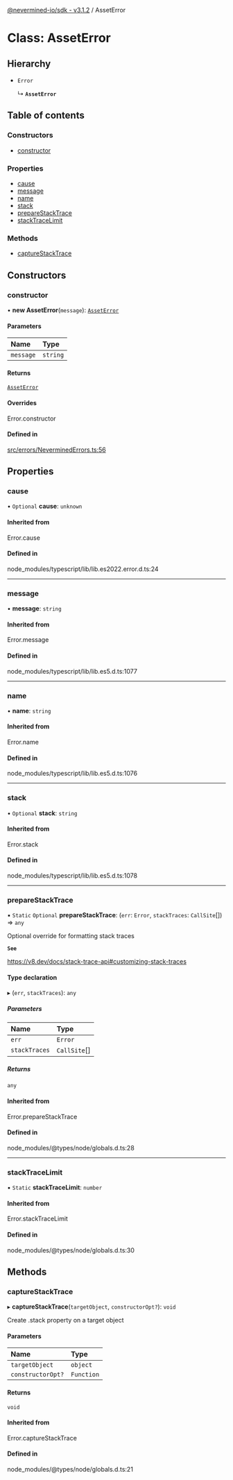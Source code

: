 [@nevermined-io/sdk - v3.1.2](../code-reference.md) / AssetError

# Class: AssetError

## Hierarchy

- `Error`

  ↳ **`AssetError`**

## Table of contents

### Constructors

- [constructor](AssetError.md#constructor)

### Properties

- [cause](AssetError.md#cause)
- [message](AssetError.md#message)
- [name](AssetError.md#name)
- [stack](AssetError.md#stack)
- [prepareStackTrace](AssetError.md#preparestacktrace)
- [stackTraceLimit](AssetError.md#stacktracelimit)

### Methods

- [captureStackTrace](AssetError.md#capturestacktrace)

## Constructors

### constructor

• **new AssetError**(`message`): [`AssetError`](AssetError.md)

#### Parameters

| Name      | Type     |
| :-------- | :------- |
| `message` | `string` |

#### Returns

[`AssetError`](AssetError.md)

#### Overrides

Error.constructor

#### Defined in

[src/errors/NeverminedErrors.ts:56](https://github.com/nevermined-io/sdk-js/blob/2d22705038e42694103e3bb3986fa3024de924a6/src/errors/NeverminedErrors.ts#L56)

## Properties

### cause

• `Optional` **cause**: `unknown`

#### Inherited from

Error.cause

#### Defined in

node_modules/typescript/lib/lib.es2022.error.d.ts:24

---

### message

• **message**: `string`

#### Inherited from

Error.message

#### Defined in

node_modules/typescript/lib/lib.es5.d.ts:1077

---

### name

• **name**: `string`

#### Inherited from

Error.name

#### Defined in

node_modules/typescript/lib/lib.es5.d.ts:1076

---

### stack

• `Optional` **stack**: `string`

#### Inherited from

Error.stack

#### Defined in

node_modules/typescript/lib/lib.es5.d.ts:1078

---

### prepareStackTrace

▪ `Static` `Optional` **prepareStackTrace**: (`err`: `Error`, `stackTraces`: `CallSite`[]) => `any`

Optional override for formatting stack traces

**`See`**

https://v8.dev/docs/stack-trace-api#customizing-stack-traces

#### Type declaration

▸ (`err`, `stackTraces`): `any`

##### Parameters

| Name          | Type         |
| :------------ | :----------- |
| `err`         | `Error`      |
| `stackTraces` | `CallSite`[] |

##### Returns

`any`

#### Inherited from

Error.prepareStackTrace

#### Defined in

node_modules/@types/node/globals.d.ts:28

---

### stackTraceLimit

▪ `Static` **stackTraceLimit**: `number`

#### Inherited from

Error.stackTraceLimit

#### Defined in

node_modules/@types/node/globals.d.ts:30

## Methods

### captureStackTrace

▸ **captureStackTrace**(`targetObject`, `constructorOpt?`): `void`

Create .stack property on a target object

#### Parameters

| Name              | Type       |
| :---------------- | :--------- |
| `targetObject`    | `object`   |
| `constructorOpt?` | `Function` |

#### Returns

`void`

#### Inherited from

Error.captureStackTrace

#### Defined in

node_modules/@types/node/globals.d.ts:21
